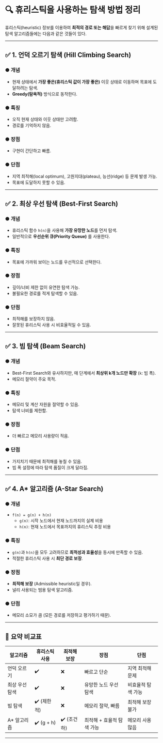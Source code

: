 # 🔍 휴리스틱을 사용하는 탐색 방법 정리

휴리스틱(heuristic) 정보를 이용하여 **최적의 경로 또는 해답**을 빠르게 찾기 위해 설계된 탐색 알고리즘들에는 다음과 같은 것들이 있다.

---

## ✅ 1. 언덕 오르기 탐색 (Hill Climbing Search)

### ● 개념

- 현재 상태에서 **가장 좋은(휴리스틱 값이 가장 좋은)** 이웃 상태로 이동하며 목표에 도달하려는 탐색.
- **Greedy(탐욕적)** 방식으로 동작한다.

### ● 특징

- 오직 현재 상태와 이웃 상태만 고려함.
- 경로를 기억하지 않음.

### ● 장점

- 구현이 간단하고 빠름.

### ● 단점

- 지역 최적해(local optimum), 고원지대(plateau), 능선(ridge) 등 문제 발생 가능.
- 목표에 도달하지 못할 수 있음.

---

## ✅ 2. 최상 우선 탐색 (Best-First Search)

### ● 개념

- 휴리스틱 함수 `h(n)`을 사용해 **가장 유망한 노드**를 먼저 탐색.
- 일반적으로 **우선순위 큐(Priority Queue)** 를 사용한다.

### ● 특징

- 목표에 가까워 보이는 노드를 우선적으로 선택한다.

### ● 장점

- 깊이/너비 제한 없이 유연한 탐색 가능.
- 불필요한 경로를 적게 탐색할 수 있음.

### ● 단점

- 최적해를 보장하지 않음.
- 잘못된 휴리스틱 사용 시 비효율적일 수 있음.

---

## ✅ 3. 빔 탐색 (Beam Search)

### ● 개념

- Best-First Search와 유사하지만, 매 단계에서 **최상위 k개 노드만 확장** (`k`: 빔 폭).
- 메모리 절약이 주요 목적.

### ● 특징

- 메모리 및 계산 자원을 절약할 수 있음.
- 탐색 너비를 제한함.

### ● 장점

- 더 빠르고 메모리 사용량이 적음.

### ● 단점

- 가지치기 때문에 최적해를 놓칠 수 있음.
- 빔 폭 설정에 따라 탐색 품질이 크게 달라짐.

---

## ✅ 4. A\* 알고리즘 (A-Star Search)

### ● 개념

- `f(n) = g(n) + h(n)`
  - `g(n)`: 시작 노드에서 현재 노드까지의 실제 비용
  - `h(n)`: 현재 노드에서 목표까지의 휴리스틱 추정 비용

### ● 특징

- `g(n)`과 `h(n)`을 모두 고려하므로 **최적성과 효율성**을 동시에 만족할 수 있음.
- 적절한 휴리스틱 사용 시 **최단 경로 보장**.

### ● 장점

- **최적해 보장** (Admissible heuristic일 경우).
- 널리 사용되는 범용 탐색 알고리즘.

### ● 단점

- 메모리 소모가 큼 (모든 경로를 저장하고 평가하기 때문).

---

## 🔁 요약 비교표

| 알고리즘       | 휴리스틱 사용 | 최적해 보장  | 장점                      | 단점               |
| -------------- | ------------- | ------------ | ------------------------- | ------------------ |
| 언덕 오르기    | ✔️            | ❌           | 빠르고 단순               | 지역 최적해 문제   |
| 최상 우선 탐색 | ✔️            | ❌           | 유망한 노드 우선 탐색     | 비효율적 탐색 가능 |
| 빔 탐색        | ✔️ (제한적)   | ❌           | 메모리 절약, 빠름         | 최적해 보장 불가   |
| A\* 알고리즘   | ✔️ (g + h)    | ✔️ (조건 하) | 최적해 + 효율적 탐색 가능 | 메모리 사용 많음   |

---
